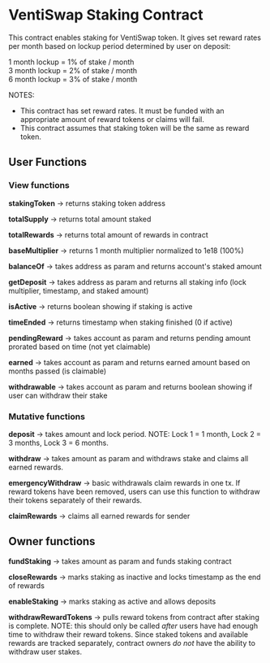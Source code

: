 # VentiSwap Staking Contract

This contract enables staking for VentiSwap token. It gives set reward rates per month based on lockup period determined by user on deposit:

1 month lockup = 1% of stake / month  
3 month lockup = 2% of stake / month  
6 month lockup = 3% of stake / month

NOTES:
- This contract has set reward rates. It must be funded with an appropriate amount of reward tokens or claims will fail.
- This contract assumes that staking token will be the same as reward token.

## User Functions

### View functions

**stakingToken** -> returns staking token address

**totalSupply** -> returns total amount staked

**totalRewards** -> returns total amount of rewards in contract

**baseMultiplier** -> returns 1 month multiplier normalized to 1e18 (100%)

**balanceOf** -> takes address as param and returns account's staked amount

**getDeposit** -> takes address as param and returns all staking info (lock multiplier, timestamp, and staked amount)

**isActive** -> returns boolean showing if staking is active

**timeEnded** -> returns timestamp when staking finished (0 if active)

**pendingReward** -> takes account as param and returns pending amount prorated based on time (not yet claimable)

**earned** -> takes account as param and returns earned amount based on months passed (is claimable)

**withdrawable** -> takes account as param and returns boolean showing if user can withdraw their stake

### Mutative functions

**deposit** -> takes amount and lock period. NOTE: Lock 1 = 1 month, Lock 2 = 3 months, Lock 3 = 6 months.

**withdraw** -> takes amount as param and withdraws stake and claims all earned rewards.

**emergencyWithdraw** -> basic withdrawals claim rewards in one tx. If reward tokens have been removed, users can use this function to withdraw their tokens separately of their rewards.

**claimRewards** -> claims all earned rewards for sender

## Owner functions

**fundStaking** -> takes amount as param and funds staking contract

**closeRewards** -> marks staking as inactive and locks timestamp as the end of rewards

**enableStaking** -> marks staking as active and allows deposits

**withdrawRewardTokens** -> pulls reward tokens from contract after staking is complete. NOTE: this should only be called _after_ users have had enough time to withdraw their reward tokens. Since staked tokens and available rewards are tracked separately, contract owners _do not_ have the ability to withdraw user stakes.
